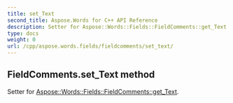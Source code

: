 ```yaml
---
title: set_Text
second_title: Aspose.Words for C++ API Reference
description: Setter for Aspose::Words::Fields::FieldComments::get_Text. 
type: docs
weight: 0
url: /cpp/aspose.words.fields/fieldcomments/set_text/
---
```

## FieldComments.set_Text method


Setter for [Aspose::Words::Fields::FieldComments::get_Text](./get_text/).

